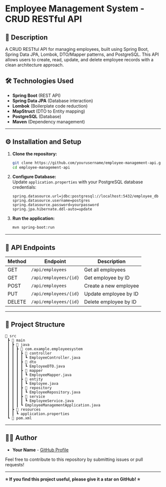 # Employee Management System - CRUD RESTful API

## 📌 Description
A CRUD RESTful API for managing employees, built using Spring Boot, Spring Data JPA, Lombok, DTO/Mapper patterns, and PostgreSQL. This API allows users to create, read, update, and delete employee records with a clean architecture approach.

## 🛠️ Technologies Used
- **Spring Boot** (REST API)
- **Spring Data JPA** (Database interaction)
- **Lombok** (Boilerplate code reduction)
- **MapStruct** (DTO to Entity mapping)
- **PostgreSQL** (Database)
- **Maven** (Dependency management)

---

## ⚙️ Installation and Setup
1. **Clone the repository:**  
   ```bash
   git clone https://github.com/yourusername/employee-management-api.git
   cd employee-management-api
   ```
2. **Configure Database:**  
   Update `application.properties` with your PostgreSQL database credentials:
   ```properties
   spring.datasource.url=jdbc:postgresql://localhost:5432/employee_db
   spring.datasource.username=postgres
   spring.datasource.password=yourpassword
   spring.jpa.hibernate.ddl-auto=update
   ```
3. **Run the application:**  
   ```bash
   mvn spring-boot:run
   ```
---

## 🚀 API Endpoints
| Method | Endpoint                | Description                |
|--------|-----------------------|----------------------------|
| GET    | `/api/employees`      | Get all employees         |
| GET    | `/api/employees/{id}` | Get employee by ID        |
| POST   | `/api/employees`      | Create a new employee     |
| PUT    | `/api/employees/{id}` | Update employee by ID     |
| DELETE | `/api/employees/{id}` | Delete employee by ID     |

---

## 📂 Project Structure
```
📁 src
 ┣ 📂 main
 ┃ ┣ 📂 java
 ┃ ┃ ┣ 📂 com.example.employeesystem
 ┃ ┃ ┃ ┣ 📂 controller
 ┃ ┃ ┃ ┃ ┗ EmployeeController.java
 ┃ ┃ ┃ ┣ 📂 dto
 ┃ ┃ ┃ ┃ ┗ EmployeeDTO.java
 ┃ ┃ ┃ ┣ 📂 mapper
 ┃ ┃ ┃ ┃ ┗ EmployeeMapper.java
 ┃ ┃ ┃ ┣ 📂 entity
 ┃ ┃ ┃ ┃ ┗ Employee.java
 ┃ ┃ ┃ ┣ 📂 repository
 ┃ ┃ ┃ ┃ ┗ EmployeeRepository.java
 ┃ ┃ ┃ ┣ 📂 service
 ┃ ┃ ┃ ┃ ┗ EmployeeService.java
 ┃ ┃ ┃ ┗ EmployeeManagementApplication.java
 ┃ ┣ 📂 resources
 ┃ ┃ ┗ application.properties
 ┗ 📄 pom.xml
```
---

## 🧑‍💻 Author
- **Your Name** - [GitHub Profile](https://github.com/yourusername)

Feel free to contribute to this repository by submitting issues or pull requests!

---
**⭐ If you find this project useful, please give it a star on GitHub! ⭐**
